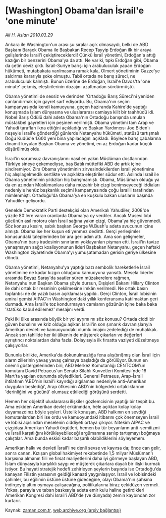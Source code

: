 # [Washington] Obama'dan İsrail'e 'one minute'

*Ali H. Aslan 2010.03.29*

<tr><td class="metin" colspan="2" style="padding-top: 20px; padding-left: 5px; ">Ankara ile Washington'un arası şu sıralar açık olmasaydı, belki de ABD Başkanı Barack Obama ile Başbakan Recep Tayyip Erdoğan ilk bir araya gelişlerinde İsrail'i çekiştireceklerdi! Çünkü İsrail yönetimi, Erdoğan'a attığı kazığın bir benzerini Obama'ya da attı. Ne var ki, tıpkı Erdoğan gibi, Obama da çetin ceviz çıktı. İsrail-Suriye barışı için arabuluculuk yapan Erdoğan hükümeti, mutabakata varılmasına ramak kala, Olmert yönetiminin Gazze'ye saldırma kararıyla şoke olmuştu. Tabii ortada ne barış süreci, ne arabuluculuk kalmıştı. Bunun üzerine de Erdoğan, İsrail'e Davos'ta 'one minute' çekmiş, eleştirilerinin dozajını azaltmadan sürdürmüştü.</td></tr><tr><td class="metin" colspan="2" style="padding-top: 20px; padding-left: 5px; "><p>Obama yönetimi de sessiz ve derinden 'Ortadoğu Barış Süreci'ni yeniden canlandırmak için gayret sarf ediyordu. Bu, Obama'nın seçim kampanyasında kendi kamuoyuna, geçen haziranda Kahire'de yaptığı konuşmada İslam dünyasına ve uluslararası camiaya kilit bir taahhüdü idi. Nobel Barış Ödülü dahi adeta Obama'nın Ortadoğu barışında umulan müstakbel gayretleri için peşinen verilmişti. Obama yönetimi tam Arap ve Yahudi tarafları ikna ettiğini açıkladığı ve Başkan Yardımcısı Joe Biden'ı neşeyle İsrail'e gönderdiği günlerde Netanyahu hükümeti, statüsü tartışmalı Doğu Kudüs'e 1.600 yeni bina yapılacağını açıkladı. Böylece barış çabalarına dinamit koyulan Başkan Obama ve yönetimi, en az Erdoğan kadar küçük düşürülmüş oldu.
<p>İsrail'in sorumsuz davranışlarını nasıl en yakın Müslüman dostlarından Türkiye sineye çekemediyse, baş Batılı müttefiki ABD de artık içine sindiremiyor. Zira Obama yönetiminin zirvesindekilerden İsrail yönetimine hiç alışılagelmedik sertlikte ve açıklıkta eleştiriler südur etti. Aslında İsrail ile Obama yönetiminin yıldızları hiç barışmamıştı. Obama, Müslüman olduğu ya da en azından Müslümanlara daha müzahir bir çizgi benimseyeceği iddiaları nedeniyle henüz başkanlık seçimi kampanyasında çoğu İsrailli tarafından mimlenmişti. Ortadoğu'da Obama'ya en kuşkulu bakan ulusların başında Yahudiler geliyordu.
<p>Genelde Demokratik Parti destekçisi olan Amerikalı Yahudiler, 2008'de yüzde 80'lere varan oranlarda Obama'ya oy verdiler. Ancak Musevi lobi gücünün asıl motoru olan İsrail sağına yakın çizgi, Obama'ya hiç güvenmedi. Söz konusu kesim, sabık başkan George W.Bush'u adeta avucunun içine almıştı. Obama ise her kuşun eti yenmez dedirtti. Gerçi yerleşimler konusundaki taleplerinden bir ara geri adım attı. Ama son gelişmeler, Obama'nın barış iradesinin sınırlarını yoklayanları pişman etti. İsrail'in tavize yanaşmayan sağcı koalisyonunun lideri Başbakan Netanyahu, geçen haftaki Washington ziyaretinde Obama'yı yumuşatamadan gerisin geriye ülkesine döndü.
<p>Obama yönetimi, Netanyahu'ya yaptığı bazı sembolik hareketlerle İsrail yönetimine ne kadar kızgın olduğunu kamuoyuna yansıttı. Mesela liderler arasında Beyaz Saray'da saatler süren müzakerelere rağmen, Netanyahu'nun Başkan Obama şöyle dursun, Dışişleri Bakanı Hillary Clinton ile dahi ortak bir resminin çekilmesine imkân verilmedi. Ne ortak basın toplantısı ne de yazılı basın açıklaması yapıldı. Gerçi Clinton, İsrail lobisinin amiral gemisi AIPAC'in Washington'daki yıllık konferansına katılmaktan geri durmadı. Ama İsrail'e toz kondurmayan camianın gözünün içine baka baka 'statüko kabul edilemez' mesajını verdi. 
<p>Peki iki ülke arasında büyük bir yol ayrımı mı söz konusu? Ortada ciddi bir güven bunalımı ve kriz olduğu aşikar. İsrail'in son şımarık davranışlarıyla Amerikan devleti ve kamuoyundaki olumlu imajını zedelediği de muhakkak. Ancak son tahlilde her iki ülkenin de müşterek çıkarları ve değerleri ayrıştırıcı noktalardan daha fazla. Dolayısıyla ilk fırsatta vaziyeti düzeltmeye çalışıyorlar.
<p>Bununla birlikte, Amerika'da dokunulmazlığa fena alış(tırıl)mış olan İsrail için alarm zillerinin yavaş yavaş çalmaya başladığı da görülüyor. Bunun en önemli göstergelerinden biri, ABD Merkez Komutanlığı CENTCOM'un komutanı David Petraeus'un Senato Silahlı Kuvvetleri Komitesi'nde 16 Mart'ta yapılan oturumda söyledikleri. General Petraeus, Arap-İsrail ihtilafının 'ABD'nin İsrail'i kayırdığı algılaması nedeniyle anti-Amerikan duyguları beslediği', Arap öfkesinin ABD'nin bölgedeki ortaklıklarının 'derinliğini ve gücünü' olumsuz etkilediği görüşünü serdetti.
<p>Hemen her objektif uluslararası ilişkiler gözlemcisinin yaptığı bir tespit bu. Ama eskiden Amerikan devlet erkânından, hele açıktan kolay kolay duyamazdınız böyle şeyleri. Üstelik konuşan, ABD halkının en sevdiği komutanlardan biri ise ordu ve kamuoyundaki itibarını çok önemseyen İsrail ve lobisi açısından meselenin ciddiyeti ortaya çıkıyor. Nitekim AIPAC ve çizgidaşı Amerikan Yahudi örgütleri, hemen bu tür beyanların anti-semitizmi ve İsrail karşıtlığını körükleyebileceği argümanına sarılıp tartışmayı boğmaya çalıştılar. Ama bunda eskisi kadar başarılı olabildiklerini söyleyemem.
<p>Amerikan halkı ve devleti İsrail'i ne denli sevse ve kayırsa da; önce can gelir, sonra canan. Kızışan global hakimiyet rekabetinde 1,5 milyar Müslüman'ı karşısına almanın fiili ve fırsat maliyetlerini daha iyi görmeye başlayan ABD, İslam dünyasıyla karşılıklı saygı ve müşterek çıkarlara dayalı bir ilişki kurmak istiyor. Bu hayati stratejik hedefi zehirleyen şeylerin başında ise Ortadoğu'da kanayan Filistin yarasının geldiği kanaati yaygınlaşıyor. İsrail ve lobisindeki şahinler, bu eğilimin üstüne üstüne gideceğine, olayı Obama'nın şahsına indirgeyip altını oymaya çalışacağına, politikalarına biraz çekidüzen vermeli. Yoksa, parayla ve taban baskısıyla adeta emir kulu haline getirdikleri Amerikan Kongresi dahi İsrail'i ABD'de (ve dünyada) zemin kaybından zor kurtarır. <br/></p></p></p></p></p></p></p></p></td></tr>

Kaynak: [zaman.com.tr](http://zaman.com.tr/yazar.do?yazino=966879), [web.archive.org (arşiv bağlantısı)](http://web.archive.org/web/20100403104524/http://zaman.com.tr:80/yazar.do?yazino=966879)
